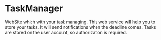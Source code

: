# TaskManager
WebSite which with your task managing.
This web service will help you to store your tasks. 
It will send notifications when the deadline comes. 
Tasks are stored on the user account, so authorization is required.
